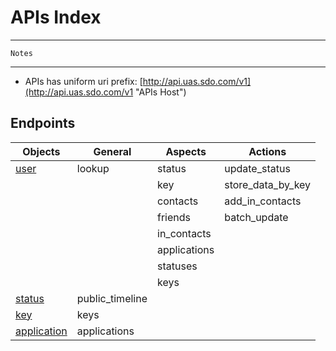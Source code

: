 # APIs Index #

---    

	Notes  
	
---  

* APIs has uniform uri prefix: [http://api.uas.sdo.com/v1](http://api.uas.sdo.com/v1 "APIs Host")

 
## Endpoints ##


Objects          |       General |  Aspects      |   Actions   
-----------------|---------------|---------------|-------------
 [user]          |    lookup     |   status      |  update_status       
 		         |               |   key         |  store_data_by_key           
 		         |               |   contacts    |  add_in_contacts
    	         |               |   friends     |  batch_update
    	         |               |   in_contacts |
    	         |               |   applications|
    	         |               |   statuses    |
    	         |               |   keys        |
 [status]        |public_timeline|      
 [key]           |keys           |         
 [application]   |applications   |   




[user]: http://users "users"  
[status]: http://users "users"    
[key]: http://users "users" 
[application]: http://users "users"  

